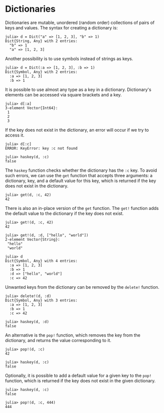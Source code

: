 # Dictionaries

Dictionaries are mutable, unordered (random order) collections of pairs of keys and values. The syntax for creating a dictionary is:

```jldoctest dicts
julia> d = Dict("a" => [1, 2, 3], "b" => 1)
Dict{String, Any} with 2 entries:
  "b" => 1
  "a" => [1, 2, 3]
```

Another possibility is to use symbols instead of strings as keys.

```jldoctest dicts
julia> d = Dict(:a => [1, 2, 3], :b => 1)
Dict{Symbol, Any} with 2 entries:
  :a => [1, 2, 3]
  :b => 1
```

It is possible to use almost any type as a key in a dictionary. Dictionary's elements can be accessed via square brackets and a key.

```jldoctest dicts
julia> d[:a]
3-element Vector{Int64}:
 1
 2
 3
```

If the key does not exist in the dictionary, an error will occur if we try to access it.

```jldoctest dicts
julia> d[:c]
ERROR: KeyError: key :c not found

julia> haskey(d, :c)
false
```

The `haskey` function checks whether the dictionary has the `:c` key. To avoid such errors, we can use the `get` function that accepts three arguments: a dictionary, key, and a default value for this key, which is returned if the key does not exist in the dictionary.

```jldoctest dicts
julia> get(d, :c, 42)
42
```

There is also an in-place version of the `get` function. The `get!` function adds the default value to the dictionary if the key does not exist.

```jldoctest dicts
julia> get!(d, :c, 42)
42

julia> get!(d, :d, ["hello", "world"])
2-element Vector{String}:
 "hello"
 "world"

julia> d
Dict{Symbol, Any} with 4 entries:
  :a => [1, 2, 3]
  :b => 1
  :d => ["hello", "world"]
  :c => 42
```

Unwanted keys from the dictionary can be removed by the `delete!` function.

```jldoctest dicts
julia> delete!(d, :d)
Dict{Symbol, Any} with 3 entries:
  :a => [1, 2, 3]
  :b => 1
  :c => 42

julia> haskey(d, :d)
false
```

An alternative is the `pop!` function, which removes the key from the dictionary, and returns the value corresponding to it.

```jldoctest dicts
julia> pop!(d, :c)
42

julia> haskey(d, :c)
false
```

Optionally, it is possible to add a default value for a given key to the `pop!` function, which is returned if the key does not exist in the given dictionary.

```jldoctest dicts
julia> haskey(d, :c)
false

julia> pop!(d, :c, 444)
444
```
